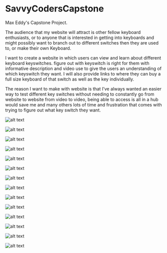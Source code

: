 # SavvyCodersCapstone
Max Eddy's Capstone Project.

The audience that my website will attract is other fellow keyboard enthusiasts, or to anyone that is interested in getting into keyboards and might possibly want to branch out to different switches then they are used to, or make their own Keyboard.

I want to create a website in which users can view and learn about different keyboard keyswitches. figure out with keyswitch is right for them with informative description and video use to give the users an understanding of which keyswitch they want. I will also provide links to where they can buy a full size keyboard of that switch as well as the key individually.

The reason I want to make with website is that I’ve always wanted an easier way to test different key switches without needing to constantly go from website to website from video to video, being able to access is all in a hub would save me and many others lots of time and frustration that comes with trying to figure out what key switch they want.

![alt text](https://i.imgur.com/wmvGc9t.png)

![alt text](https://i.imgur.com/qYUwXII.png)

![alt text](https://i.imgur.com/nQS9yKW.png)

![alt text](https://i.imgur.com/T3fPdDT.png)

![alt text](http://d2fu7qgd3tdbcc.cloudfront.net/images/detailed/1/MX-GRAY-900.jpg?t=1448959437)

![alt text](https://cdn2.bigcommerce.com/server500/d90a4/products/1886/images/13835/CHERRY-MX-BLUE-SWITCH__81349.1536695399.1280.1280.jpg?c=2)

![alt text](https://cdn2.bigcommerce.com/server500/d90a4/products/1885/images/13834/CHERRY-MX-RED-SWITCH__92072.1536694892.1280.1280.jpg?c=2)

![alt text](https://cdn2.bigcommerce.com/server500/d90a4/products/1887/images/13836/CHERRY-MX-BROWN-SWITCH__76819.1536695815.1280.1280.jpg?c=2)

![alt text](https://cdn2.bigcommerce.com/server500/d90a4/products/788/images/13850/CHERRY-MX-BLACK-SWITCH__56406.1536768577.1280.1280.jpg?c=2)

![alt text](http://www.wasdkeyboards.com/media/catalog/product/cache/1/image/9df78eab33525d08d6e5fb8d27136e95/c/h/cherry-mx-green_1.jpg)

![alt text](https://mechanicalkeyboards.com/shop/images/products/large_594_WhiteCherryMX_PCB_3.jpg)

![alt text](https://mechanicalkeyboards.com/shop/images/products/large_594_WhiteCherryMX_PCB_3.jpg)

![alt text](https://images-na.ssl-images-amazon.com/images/I/31I-7hO671L._SX425_.jpg)

![alt text](https://ae01.alicdn.com/kf/HTB1rj8JhvBNTKJjy0Fdq6APpVXaP/1pc-original-Cherry-MX-silent-switch-mechanical-keyboard-MX-silent-black-switch-compatible-with-two-feet.jpg)
